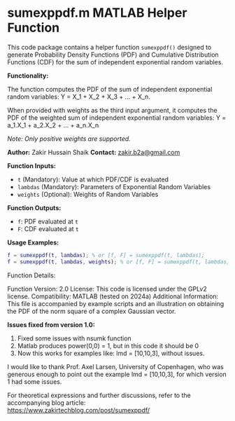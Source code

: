 # sumexppdf.m MATLAB Helper Function

This code package contains a helper function `sumexppdf()` designed to generate Probability Density Functions (PDF) and Cumulative Distribution Functions (CDF) for the sum of independent exponential random variables.

**Functionality:**

The function computes the PDF of the sum of independent exponential random variables: Y = X_1 + X_2 + X_3 + ... + X_n. 

When provided with weights as the third input argument, it computes the PDF of the weighted sum of independent exponential random variables: Y = a_1.X_1 + a_2.X_2 + ... + a_n.X_n

*Note: Only positive weights are supported.*

**Author:** Zakir Hussain Shaik
**Contact:** zakir.b2a@gmail.com

**Function Inputs:**
- `t` (Mandatory): Value at which PDF/CDF is evaluated
- `lambdas` (Mandatory): Parameters of Exponential Random Variables
- `weights` (Optional): Weights of Random Variables

**Function Outputs:**
- `f`: PDF evaluated at `t`
- `F`: CDF evaluated at `t`

**Usage Examples:**
```matlab
f = sumexppdf(t, lambdas); % or [f, F] = sumexppdf(t, lambdas);
f = sumexppdf(t, lambdas, weights); % or [f, F] = sumexppdf(t, lambdas, weights);
```

Function Details:

Function Version: 2.0
License: This code is licensed under the GPLv2 license.
Compatibility: MATLAB (tested on 2024a)
Additional Information:
This file is accompanied by example scripts and an illustration on obtaining the PDF of the norm square of a complex Gaussian vector.

**Issues fixed from version 1.0:**
1. Fixed some issues with nsumk function
2. Matlab produces power(0,0) = 1, but in this code it should be 0
3. Now this works for examples like: lmd = [10,10,3], without issues.

I would like to thank Prof. Axel Larsen, University of Copenhagen, who was generous enough to point out the example lmd = [10,10,3], for which version 1 had some issues.


For theoretical expressions and further discussions, refer to the accompanying blog article: https://www.zakirtechblog.com/post/sumexppdf/